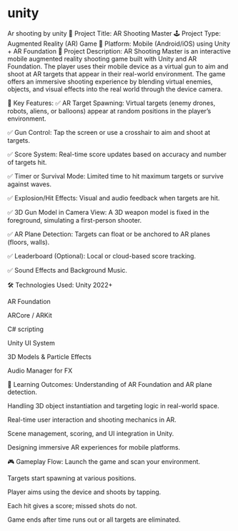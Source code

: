 # unity
Ar shooting by unity
🎯 Project Title: AR Shooting Master
🕹️ Project Type: Augmented Reality (AR) Game
📱 Platform: Mobile (Android/iOS) using Unity + AR Foundation
📌 Project Description:
AR Shooting Master is an interactive mobile augmented reality shooting game built with Unity and AR Foundation. The player uses their mobile device as a virtual gun to aim and shoot at AR targets that appear in their real-world environment. The game offers an immersive shooting experience by blending virtual enemies, objects, and visual effects into the real world through the device camera.

🚀 Key Features:
✅ AR Target Spawning: Virtual targets (enemy drones, robots, aliens, or balloons) appear at random positions in the player’s environment.

✅ Gun Control: Tap the screen or use a crosshair to aim and shoot at targets.

✅ Score System: Real-time score updates based on accuracy and number of targets hit.

✅ Timer or Survival Mode: Limited time to hit maximum targets or survive against waves.

✅ Explosion/Hit Effects: Visual and audio feedback when targets are hit.

✅ 3D Gun Model in Camera View: A 3D weapon model is fixed in the foreground, simulating a first-person shooter.

✅ AR Plane Detection: Targets can float or be anchored to AR planes (floors, walls).

✅ Leaderboard (Optional): Local or cloud-based score tracking.

✅ Sound Effects and Background Music.

🛠️ Technologies Used:
Unity 2022+

AR Foundation

ARCore / ARKit

C# scripting

Unity UI System

3D Models & Particle Effects

Audio Manager for FX

🧠 Learning Outcomes:
Understanding of AR Foundation and AR plane detection.

Handling 3D object instantiation and targeting logic in real-world space.

Real-time user interaction and shooting mechanics in AR.

Scene management, scoring, and UI integration in Unity.

Designing immersive AR experiences for mobile platforms.

🎮 Gameplay Flow:
Launch the game and scan your environment.

Targets start spawning at various positions.

Player aims using the device and shoots by tapping.

Each hit gives a score; missed shots do not.

Game ends after time runs out or all targets are eliminated.

